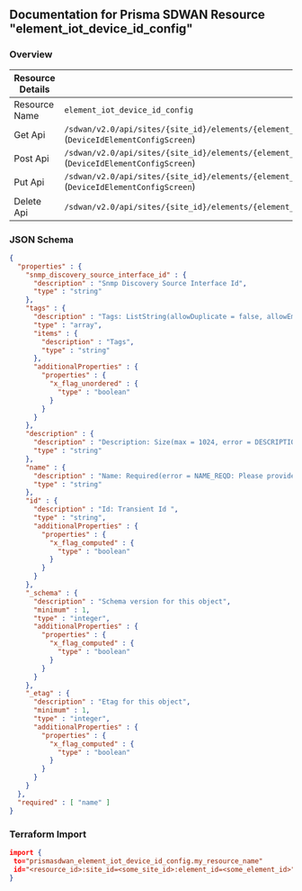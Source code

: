 ## Documentation for Prisma SDWAN Resource "element_iot_device_id_config"

### Overview

| Resource Details | |
| ------------- | ------------- |
| Resource Name | `element_iot_device_id_config` |
| Get Api  | `/sdwan/v2.0/api/sites/{site_id}/elements/{element_id}/deviceidconfigs/{config_id}` (`DeviceIdElementConfigScreen`) |
| Post Api  | `/sdwan/v2.0/api/sites/{site_id}/elements/{element_id}/deviceidconfigs` (`DeviceIdElementConfigScreen`) |
| Put Api  | `/sdwan/v2.0/api/sites/{site_id}/elements/{element_id}/deviceidconfigs/{deviceid_config_id}` (`DeviceIdElementConfigScreen`) |
| Delete Api  | `/sdwan/v2.0/api/sites/{site_id}/elements/{element_id}/deviceidconfigs/{deviceid_config_id}` |


### JSON Schema

```json
{
  "properties" : {
    "snmp_discovery_source_interface_id" : {
      "description" : "Snmp Discovery Source Interface Id",
      "type" : "string"
    },
    "tags" : {
      "description" : "Tags: ListString(allowDuplicate = false, allowEmpty = true, allowNull = true, length = 1024, listMaxSize = 10, error = INVALID_TAG: Maximum 10 Unique tags of length 1024 each are allowed, noTrim = false, regex = [^,\\\\s]+, required = false) ",
      "type" : "array",
      "items" : {
        "description" : "Tags",
        "type" : "string"
      },
      "additionalProperties" : {
        "properties" : {
          "x_flag_unordered" : {
            "type" : "boolean"
          }
        }
      }
    },
    "description" : {
      "description" : "Description: Size(max = 1024, error = DESCRIPTION_EXCEEDS_LIMIT: Description length exceeds limit, min = 0) ",
      "type" : "string"
    },
    "name" : {
      "description" : "Name: Required(error = NAME_REQD: Please provide resource name.) Size(max = 128, error = NAME_EXCEEDS_LIMIT: Name of the resource exceeds limit., min = 0) ",
      "type" : "string"
    },
    "id" : {
      "description" : "Id: Transient Id ",
      "type" : "string",
      "additionalProperties" : {
        "properties" : {
          "x_flag_computed" : {
            "type" : "boolean"
          }
        }
      }
    },
    "_schema" : {
      "description" : "Schema version for this object",
      "minimum" : 1,
      "type" : "integer",
      "additionalProperties" : {
        "properties" : {
          "x_flag_computed" : {
            "type" : "boolean"
          }
        }
      }
    },
    "_etag" : {
      "description" : "Etag for this object",
      "minimum" : 1,
      "type" : "integer",
      "additionalProperties" : {
        "properties" : {
          "x_flag_computed" : {
            "type" : "boolean"
          }
        }
      }
    }
  },
  "required" : [ "name" ]
}
```

### Terraform Import
```json
import {
 to="prismasdwan_element_iot_device_id_config.my_resource_name"
 id="<resource_id>:site_id=<some_site_id>:element_id=<some_element_id>"
}
```

